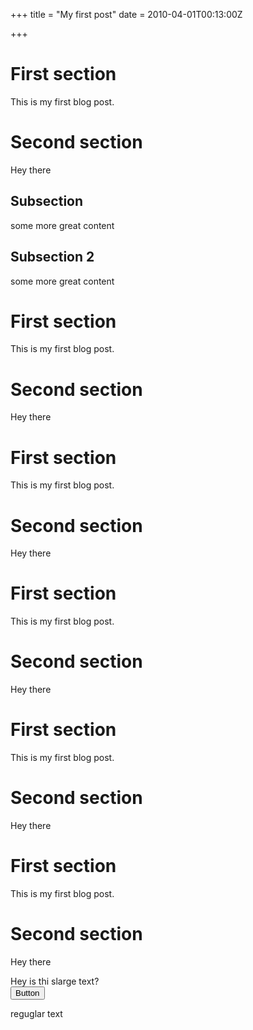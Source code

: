 +++
title = "My first post"
date = 2010-04-01T00:13:00Z

+++

# First section
This is my first blog post.

# Second section
Hey there
## Subsection
some more great content

## Subsection 2
some more great content

# First section
This is my first blog post.

# Second section
Hey there

# First section
This is my first blog post.

# Second section
Hey there

# First section
This is my first blog post.

# Second section
Hey there

# First section
This is my first blog post.

# Second section
Hey there

# First section
This is my first blog post.

# Second section
Hey there

<div class="is-size-1">
Hey is thi slarge text?
</div>

<button class="button">
Button
</button>

reguglar text